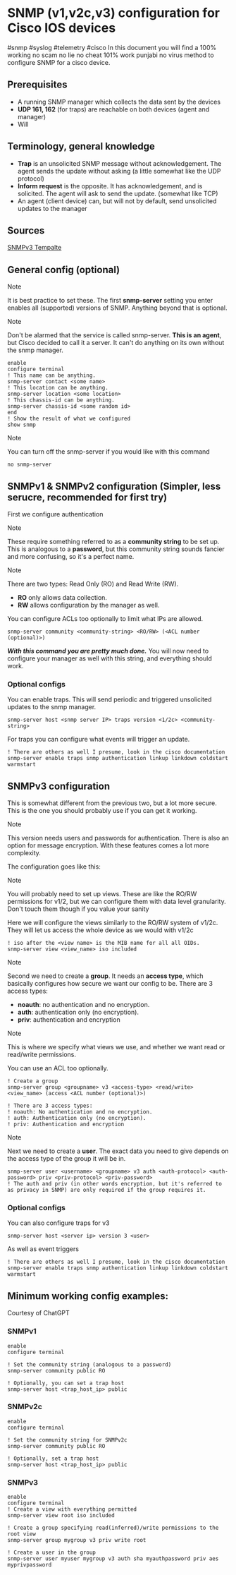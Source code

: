 # SNMP (v1,v2c,v3) configuration for Cisco IOS devices
#snmp #syslog #telemetry #cisco 
In this document you will find a 100% working no scam no lie no cheat 101% work punjabi no virus method to configure SNMP for a cisco device.

Prerequisites
---
- A running SNMP manager which collects the data sent by the devices
- **UDP 161, 162** (for traps) are reachable on both devices (agent and manager)
- Will

Terminology, general knowledge
---
- **Trap** is an unsolicited SNMP message without acknowledgement. The agent sends the update without asking (a little somewhat like the UDP protocol)
- **Inform request** is the opposite. It has acknowledgement, and is solicited. The agent will ask to send the update. (somewhat like TCP)
- An agent (client device) can, but will not by default, send unsolicited updates to the manager

Sources
---
[](https://www.cisco.com/c/en/us/td/docs/ios-xml/ios/snmp/configuration/xe-16/snmp-xe-16-book/nm-snmp-cfg-snmp-support.html#GUID-C2F92A96-7EB8-4921-8491-46C4D7AD2D49)

[SNMPv3 Tempalte](https://community.cisco.com/t5/networking-knowledge-base/configuration-template-for-snmpv3/ta-p/4666450)

General config (optional)
---
> [!NOTE]
> It is best practice to set these. The first **snmp-server** setting you enter enables all (supported) versions of SNMP. Anything beyond that is optional.

> [!NOTE]
> Don't be alarmed that the service is called snmp-server. **This is an agent**, but Cisco decided to call it a server. It can't do anything on its own without the snmp manager.

```
enable
configure terminal
! This name can be anything.
snmp-server contact <some name>
! This location can be anything.
snmp-server location <some location>
! This chassis-id can be anything.
snmp-server chassis-id <some random id>
end
! Show the result of what we configured
show snmp
```

> [!NOTE]
> You can turn off the snmp-server if you would like with this command
```
no snmp-server
```

SNMPv1 & SNMPv2 configuration (Simpler, less serucre, recommended for first try)
---

First we configure authentication
> [!NOTE]
> These require something referred to as a **community string** to be set up. This is analogous to a **password**, but this community string sounds fancier and more confusing, so it's a perfect name.

> [!NOTE]
> There are two types: Read Only (RO) and Read Write (RW). 
> - **RO** only allows data collection.
> - **RW** allows configuration by the manager as well.

You can configure ACLs too optionally to limit what IPs are allowed.

```
snmp-server community <community-string> <RO/RW> (<ACL number (optional)>)
```

***With this command you are pretty much done.*** You will now need to configure your manager as well with this string, and everything should work.

### Optional configs
You can enable traps. This will send periodic and triggered unsolicited updates to the snmp manager. 

```
snmp-server host <snmp server IP> traps version <1/2c> <community-string>
```

For traps you can configure what events will trigger an update.

```
! There are others as well I presume, look in the cisco documentation
snmp-server enable traps snmp authentication linkup linkdown coldstart warmstart
```

SNMPv3 configuration
---
This is somewhat different from the previous two, but a lot more secure. This is the one you should probably use if you can get it working.

> [!NOTE]
> This version needs users and passwords for authentication. There is also an option for message encryption.
> With these features comes a lot more complexity.

The configuration goes like this:
> [!NOTE]
> You will probably need to set up views. These are like the RO/RW permissions for v1/2, but we can configure them with data level granularity. Don't touch them though if you value your sanity
>
> Here we will configure the views similarly to the RO/RW system of v1/2c. They will let us access the whole device as we would with v1/2c

```
! iso after the <view name> is the MIB name for all all OIDs.
snmp-server view <view_name> iso included
```

> [!NOTE]
> Second we need to create a **group**.
> It needs an **access type**, which basically configures how secure we want our config to be. There are 3 access types:
> - **noauth**: no authentication and no encryption.
> - **auth**: authentication only (no encryption).
> - **priv**: authentication and encryption

> [!NOTE]
> This is where we specify what views we use, and whether we want read or read/write permissions.

You can use an ACL too optionally.
```
! Create a group
snmp-server group <groupname> v3 <access-type> <read/write> <view_name> (access <ACL number (optional)>)

! There are 3 access types:
! noauth: No authentication and no encryption.
! auth: Authentication only (no encryption).
! priv: Authentication and encryption
```

> [!NOTE]
> Next we need to create a **user**. The exact data you need to give depends on the access type of the group it will be in.
```
snmp-server user <username> <groupname> v3 auth <auth-protocol> <auth-password> priv <priv-protocol> <priv-password>
! The auth and priv (in other words encryption, but it's referred to as privacy in SNMP) are only required if the group requires it.
```
### Optional configs
You can also configure traps for v3
```
snmp-server host <server ip> version 3 <user>
```

As well as event triggers
```
! There are others as well I presume, look in the cisco documentation
snmp-server enable traps snmp authentication linkup linkdown coldstart warmstart
```

Minimum working config examples:
---
Courtesy of ChatGPT

### SNMPv1
```
enable
configure terminal

! Set the community string (analogous to a password)
snmp-server community public RO

! Optionally, you can set a trap host
snmp-server host <trap_host_ip> public
```

### SNMPv2c
```
enable
configure terminal

! Set the community string for SNMPv2c
snmp-server community public RO

! Optionally, set a trap host
snmp-server host <trap_host_ip> public
```

### SNMPv3
```
enable
configure terminal
! Create a view with everything permitted
snmp-server view root iso included

! Create a group specifying read(inferred)/write permissions to the root view 
snmp-server group mygroup v3 priv write root

! Create a user in the group
snmp-server user myuser mygroup v3 auth sha myauthpassword priv aes myprivpassword
```
